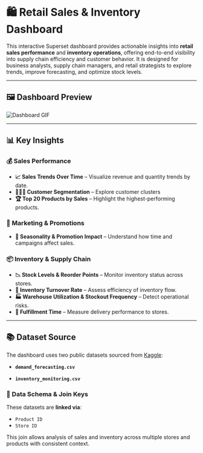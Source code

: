 # 🛍️ Retail Sales & Inventory Dashboard

This interactive Superset dashboard provides actionable insights into **retail sales performance** and **inventory operations**, offering end-to-end visibility into supply chain efficiency and customer behavior. It is designed for business analysts, supply chain managers, and retail strategists to explore trends, improve forecasting, and optimize stock levels.

---

## 🖼️ Dashboard Preview
![Dashboard GIF](https://github.com/JoleneLIU24/BI-project-retail/raw/main/dashboard%20gif.gif)



---

## 📊 Key Insights

### 💰 Sales Performance
- **📈 Sales Trends Over Time** – Visualize revenue and quantity trends by date.
- **🧑‍🤝‍🧑 Customer Segmentation** – Explore customer clusters
- **🏆 Top 20 Products by Sales** – Highlight the highest-performing products.

### 🎯 Marketing & Promotions
- **📆 Seasonality & Promotion Impact** – Understand how time and campaigns affect sales.

### 📦 Inventory & Supply Chain
- **📉 Stock Levels & Reorder Points** – Monitor inventory status across stores.
- **🔁 Inventory Turnover Rate** – Assess efficiency of inventory flow.
- **🏭 Warehouse Utilization & Stockout Frequency** – Detect operational risks.
- **🚚 Fulfillment Time** – Measure delivery performance to stores.

---


## 📚 Dataset Source

The dashboard uses two public datasets sourced from [Kaggle](https://www.kaggle.com/](https://www.kaggle.com/datasets/suvroo/inventory-optimization-for-retail/data)):

- **`demand_forecasting.csv`**  


- **`inventory_monitoring.csv`**  


### 🔗 Data Schema & Join Keys

These datasets are **linked via**:

- `Product ID`
- `Store ID`

This join allows analysis of sales and inventory across multiple stores and products with consistent context.

